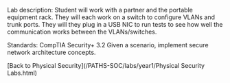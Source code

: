 Lab description: Student will work with a partner and the portable equipment rack. They will each work on a switch to configure VLANs and trunk ports.  They will they plug in a USB NIC to run tests to see how well the communication works between the VLANs/switches.

Standards: CompTIA Security+ 3.2 Given a scenario, implement secure network architecture concepts.

[Back to Physical Security](/PATHS-SOC/labs/year1/Physical Security Labs.html)
